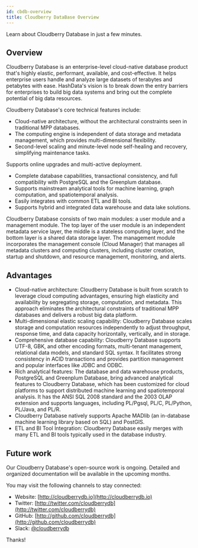 ```yaml
---
id: cbdb-overview
title: Cloudberry DataBase Overview
---
```


Learn about Cloudberry Database in just a few minutes.

## Overview

Cloudberry Database is an enterprise-level cloud-native database product that's highly elastic, performant, available, and cost-effective. It helps enterprise users handle and analyze large datasets of terabytes and petabytes with ease. HashData's vision is to break down the entry barriers for enterprises to build big data systems and bring out the complete potential of big data resources.

Cloudberry Database's core technical features include:

- Cloud-native architecture, without the architectural constraints seen in traditional MPP databases.
- The computing engine is independent of data storage and metadata management, which provides 
multi-dimensional flexibility.
- Second-level scaling and minute-level node self-healing and recovery, simplifying maintenance tasks. 

Supports online upgrades and multi-active deployment.

- Complete database capabilities, transactional consistency, and full compatibility with PostgreSQL and the 
Greenplum database.
- Supports mainstream analytical tools for machine learning, graph computation, and spatiotemporal analysis.
- Easily integrates with common ETL and BI tools.
- Supports hybrid and integrated data warehouse and data lake solutions.

Cloudberry Database consists of two main modules: a user module and a management module. The top layer of the user module is an independent metadata service layer, the middle is a stateless computing layer, and the bottom layer is a shared data storage layer. The management module incorporates the management console (Cloud Manager) that manages all metadata clusters and computing clusters, including cluster creation, startup and shutdown, and resource management, monitoring, and alerts.

## Advantages

- Cloud-native architecture: Cloudberry Database is built from scratch to leverage cloud computing advantages, ensuring high elasticity and availability by segregating storage, computation, and metadata. This approach eliminates the architectural constraints of traditional MPP databases and delivers a robust big data platform.
- Multi-dimensional elastic scaling capability: Cloudberry Database scales storage and computation resources independently to adjust throughput, response time, and data capacity horizontally, vertically, and in storage.
- Comprehensive database capability: Cloudberry Database supports UTF-8, GBK, and other encoding formats, multi-tenant management, relational data models, and standard SQL syntax. It facilitates strong consistency in ACID transactions and provides partition management and popular interfaces like JDBC and ODBC.
- Rich analytical features: The database and data warehouse products, PostgreSQL and Greenplum Database, bring advanced analytical features to Cloudberry Database, which has been customized for cloud platforms to support distributed machine learning and spatiotemporal analysis. It has the ANSI SQL 2008 standard and the 2003 OLAP extension and supports languages, including PL/Pgsql, PL/C, PL/Python, PL/Java, and PL/R. 
- Cloudberry Database natively supports Apache MADlib (an in-database machine learning library based on SQL) and PostGIS.
- ETL and BI Tool Integration: Cloudberry Database easily merges with many ETL and BI tools typically used in the database industry. 

## Future work

Our Cloudberry Database's open-source work is ongoing. Detailed and organized documentation will be available in the upcoming months.

You may visit the following channels to stay connected:

- Website: [http://cloudberrydb.io](http://cloudberrydb.io)
- Twitter: [http://twitter.com/cloudberrydb](http://twitter.com/cloudberrydb)
- GitHub: [http://github.com/cloudberrydb](http://github.com/cloudberrydb)
- Slack: [@cloudberrydb](https://communityinviter.com/apps/cloudberrydb/welcome)

Thanks!
